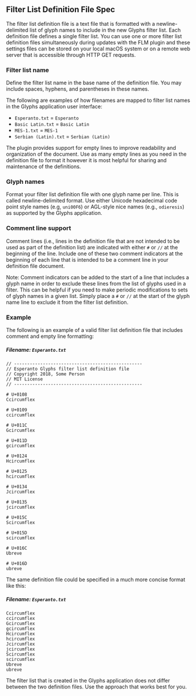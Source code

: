 ## Filter List Definition File Spec

The filter list definition file is a text file that is formatted with a newline-delimited list of glyph names to include in the new Glyphs filter list.  Each definition file defines a single filter list. You can use one or more filter list definition files simultaneously during updates with the FLM plugin and these settings files can be stored on your local macOS system or on a remote web server that is accessible through HTTP GET requests.

### Filter list name

Define the filter list name in the base name of the definition file.  You may include spaces, hyphens, and parentheses in these names.  

The following are examples of how filenames are mapped to filter list names in the Glyphs application user interface:

- `Esperanto.txt` = `Esperanto`
- `Basic Latin.txt` = `Basic Latin`
- `MES-1.txt` = `MES-1`
- `Serbian (Latin).txt` = `Serbian (Latin)`

The plugin provides support for empty lines to improve readability and organization of the document.  Use as many empty lines as you need in the definition file to format it however it is most helpful for sharing and maintenance of the definitions.

### Glyph names

Format your filter list definition file with one glyph name per line.  This is called newline-delimited format.  Use either Unicode hexadecimal code point style names (e.g, `uni00F6`) or AGL-style nice names (e.g., `odieresis`) as supported by the Glyphs application.

### Comment line support

Comment lines (i.e., lines in the definition file that are not intended to be used as part of the definition list) are indicated with either `#` or `//` at the beginning of the line.  Include one of these two comment indicators at the beginning of each line that is intended to be a comment line in your definition file document.

Note: Comment indicators can be added to the start of a line that includes a glyph name in order to exclude these lines from the list of glyphs used in a filter.  This can be helpful if you need to make periodic modifications to sets of glyph names in a given list.  Simply place a `#` or `//` at the start of the glyph name line to exclude it from the filter list definition.

### Example

The following is an example of a valid filter list definition file that includes comment and empty line formatting:

##### Filename: `Esperanto.txt`

```
// -------------------------------------------------
// Esperanto Glyphs filter list definition file
// Copyright 2018, Some Person
// MIT License
// -------------------------------------------------

# U+0108
Ccircumflex

# U+0109
ccircumflex

# U+011C
Gcircumflex

# U+011D
gcircumflex

# U+0124
Hcircumflex

# U+0125
hcircumflex

# U+0134
Jcircumflex

# U+0135
jcircumflex

# U+015C
Scircumflex

# U+015D
scircumflex

# U+016C
Ubreve

# U+016D
ubreve

```

The same definition file could be specified in a much more concise format like this:

##### Filename: `Esperanto.txt`

```
Ccircumflex
ccircumflex
Gcircumflex
gcircumflex
Hcircumflex
hcircumflex
Jcircumflex
jcircumflex
Scircumflex
scircumflex
Ubreve
ubreve
```

The filter list that is created in the Glyphs application does not differ between the two definition files.  Use the approach that works best for you.
